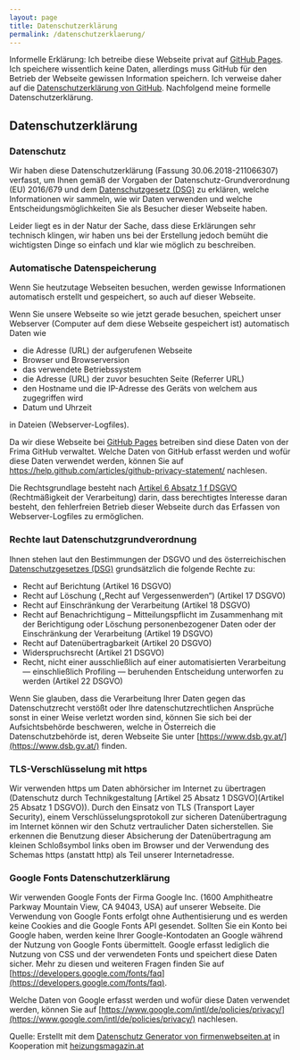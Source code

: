 ```yaml
---
layout: page
title: Datenschutzerklärung
permalink: /datenschutzerklaerung/
---
```


Informelle Erklärung: Ich betreibe diese Webseite privat auf [GitHub Pages](https://pages.github.com/). Ich speichere wissentlich keine Daten, allerdings muss GitHub für den Betrieb der Webseite gewissen Information speichern. Ich verweise daher auf die [Datenschutzerklärung von GitHub](https://help.github.com/articles/github-privacy-statement/). Nachfolgend meine formelle Datenschutzerklärung.

## Datenschutzerklärung
### Datenschutz
Wir haben diese Datenschutzerklärung (Fassung 30.06.2018-211066307) verfasst, um Ihnen gemäß der Vorgaben der Datenschutz-Grundverordnung (EU) 2016/679 und dem [Datenschutzgesetz (DSG)](https://www.ris.bka.gv.at/GeltendeFassung.wxe?Abfrage=Bundesnormen&Gesetzesnummer=10001597&tid=211066307) zu erklären, welche Informationen wir sammeln, wie wir Daten verwenden und welche Entscheidungsmöglichkeiten Sie als Besucher dieser Webseite haben.

Leider liegt es in der Natur der Sache, dass diese Erklärungen sehr technisch klingen, wir haben uns bei der Erstellung jedoch bemüht die wichtigsten Dinge so einfach und klar wie möglich zu beschreiben.

### Automatische Datenspeicherung
Wenn Sie heutzutage Webseiten besuchen, werden gewisse Informationen automatisch erstellt und gespeichert, so auch auf dieser Webseite.

Wenn Sie unsere Webseite so wie jetzt gerade besuchen, speichert unser Webserver (Computer auf dem diese Webseite gespeichert ist) automatisch Daten wie

- die Adresse (URL) der aufgerufenen Webseite
- Browser und Browserversion
- das verwendete Betriebssystem
- die Adresse (URL) der zuvor besuchten Seite (Referrer URL)
- den Hostname und die IP-Adresse des Geräts von welchem aus zugegriffen wird
- Datum und Uhrzeit

in Dateien (Webserver-Logfiles).

Da wir diese Webseite bei [GitHub Pages](https://pages.github.com/) betreiben sind diese Daten von der Frima GitHub verwaltet.
Welche Daten von GitHub erfasst werden und wofür diese Daten verwendet werden, können Sie auf https://help.github.com/articles/github-privacy-statement/ nachlesen.

Die Rechtsgrundlage besteht nach [Artikel 6  Absatz 1 f DSGVO](https://eur-lex.europa.eu/legal-content/DE/TXT/HTML/?uri=CELEX:32016R0679&from=DE&tid=211066307) (Rechtmäßigkeit der Verarbeitung) darin, dass berechtigtes Interesse daran besteht, den fehlerfreien Betrieb dieser Webseite durch das Erfassen von Webserver-Logfiles zu ermöglichen.

### Rechte laut Datenschutzgrundverordnung
Ihnen stehen laut den Bestimmungen der DSGVO und des österreichischen [Datenschutzgesetzes (DSG)](https://www.ris.bka.gv.at/GeltendeFassung.wxe?Abfrage=Bundesnormen&Gesetzesnummer=10001597&tid=211066307) grundsätzlich die folgende Rechte zu:

- Recht auf Berichtung (Artikel 16 DSGVO)
- Recht auf Löschung („Recht auf Vergessenwerden“) (Artikel 17 DSGVO)
- Recht auf Einschränkung der Verarbeitung (Artikel 18 DSGVO)
- Recht auf Benachrichtigung – Mitteilungspflicht im Zusammenhang mit der Berichtigung oder Löschung personenbezogener Daten oder der Einschränkung der Verarbeitung (Artikel 19 DSGVO)
- Recht auf Datenübertragbarkeit (Artikel 20 DSGVO)
- Widerspruchsrecht (Artikel 21 DSGVO)
- Recht, nicht einer ausschließlich auf einer automatisierten Verarbeitung — einschließlich Profiling — beruhenden Entscheidung unterworfen zu werden (Artikel 22 DSGVO)

Wenn Sie glauben, dass die Verarbeitung Ihrer Daten gegen das Datenschutzrecht verstößt oder Ihre datenschutzrechtlichen Ansprüche sonst in einer Weise verletzt worden sind, können Sie sich bei der Aufsichtsbehörde beschweren, welche in Österreich die Datenschutzbehörde ist, deren Webseite Sie unter [https://www.dsb.gv.at/](https://www.dsb.gv.at/) finden.

### TLS-Verschlüsselung mit https
Wir verwenden https um Daten abhörsicher im Internet zu übertragen (Datenschutz durch Technikgestaltung [Artikel 25 Absatz 1 DSGVO](Artikel 25 Absatz 1 DSGVO)). Durch den Einsatz von TLS (Transport Layer Security), einem Verschlüsselungsprotokoll zur sicheren Datenübertragung im Internet können wir den Schutz vertraulicher Daten sicherstellen. Sie erkennen die Benutzung dieser Absicherung der Datenübertragung am kleinen Schloßsymbol links oben im Browser und der Verwendung des Schemas https (anstatt http) als Teil unserer Internetadresse.

### Google Fonts Datenschutzerklärung
Wir verwenden Google Fonts der Firma Google Inc. (1600 Amphitheatre Parkway Mountain View, CA 94043, USA) auf unserer Webseite. Die Verwendung von Google Fonts erfolgt ohne Authentisierung und es werden keine Cookies and die Google Fonts API gesendet. Sollten Sie ein Konto bei Google haben, werden keine Ihrer Google-Kontodaten an Google während der Nutzung von Google Fonts übermittelt. Google erfasst lediglich die Nutzung von CSS und der verwendeten Fonts und speichert diese Daten sicher. Mehr zu diesen und weiteren Fragen finden Sie auf [https://developers.google.com/fonts/faq](https://developers.google.com/fonts/faq).

Welche Daten von Google erfasst werden und wofür diese Daten verwendet werden, können Sie auf [https://www.google.com/intl/de/policies/privacy/](https://www.google.com/intl/de/policies/privacy/) nachlesen.

Quelle: Erstellt mit dem [Datenschutz Generator von firmenwebseiten.at](https://www.firmenwebseiten.at/datenschutz-generator/) in Kooperation mit [heizungsmagazin.at](https://www.heizungsmagazin.at/)



